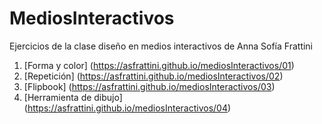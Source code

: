 # MediosInteractivos
Ejercicios de la clase diseño en medios interactivos de Anna Sofía Frattini

1. [Forma y color] (https://asfrattini.github.io/mediosInteractivos/01)
2. [Repetición] (https://asfrattini.github.io/mediosInteractivos/02)
3. [Flipbook] (https://asfrattini.github.io/mediosInteractivos/03)
4. [Herramienta de dibujo] (https://asfrattini.github.io/mediosInteractivos/04)
